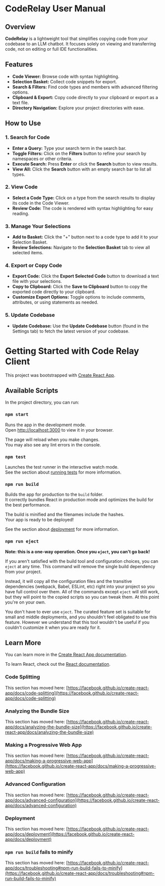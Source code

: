 # CodeRelay User Manual

## Overview
**CodeRelay** is a lightweight tool that simplifies copying code from your codebase to an LLM chatbot. It focuses solely on viewing and transferring code, not on editing or full IDE functionalities.

## Features
- **Code Viewer:** Browse code with syntax highlighting.
- **Selection Basket:** Collect code snippets for export.
- **Search & Filters:** Find code types and members with advanced filtering options.
- **Clipboard & Export:** Copy code directly to your clipboard or export as a text file.
- **Directory Navigation:** Explore your project directories with ease.

## How to Use

### 1. Search for Code
- **Enter a Query:** Type your search term in the search bar.
- **Toggle Filters:** Click on the **Filters** button to refine your search by namespaces or other criteria.
- **Execute Search:** Press **Enter** or click the **Search** button to view results.
- **View All:** Click the **Search** button with an empty search bar to list all types.


### 2. View Code
- **Select a Code Type:** Click on a type from the search results to display its code in the Code Viewer.
- **Review Code:** The code is rendered with syntax highlighting for easy reading.

### 3. Manage Your Selections
- **Add to Basket:** Click the "+" button next to a code type to add it to your Selection Basket.
- **Review Selections:** Navigate to the **Selection Basket** tab to view all selected items.

### 4. Export or Copy Code
- **Export Code:** Click the **Export Selected Code** button to download a text file with your selections.
- **Copy to Clipboard:** Click the **Save to Clipboard** button to copy the exported code directly to your clipboard.
- **Customize Export Options:** Toggle options to include comments, attributes, or using statements as needed.

### 5. Update Codebase
- **Update Codebase:** Use the **Update Codebase** button (found in the Settings tab) to fetch the latest version of your codebase.


# Getting Started with Code Relay Client

This project was bootstrapped with [Create React App](https://github.com/facebook/create-react-app).

## Available Scripts

In the project directory, you can run:

### `npm start`

Runs the app in the development mode.\
Open [http://localhost:3000](http://localhost:3000) to view it in your browser.

The page will reload when you make changes.\
You may also see any lint errors in the console.

### `npm test`

Launches the test runner in the interactive watch mode.\
See the section about [running tests](https://facebook.github.io/create-react-app/docs/running-tests) for more information.

### `npm run build`

Builds the app for production to the `build` folder.\
It correctly bundles React in production mode and optimizes the build for the best performance.

The build is minified and the filenames include the hashes.\
Your app is ready to be deployed!

See the section about [deployment](https://facebook.github.io/create-react-app/docs/deployment) for more information.

### `npm run eject`

**Note: this is a one-way operation. Once you `eject`, you can't go back!**

If you aren't satisfied with the build tool and configuration choices, you can `eject` at any time. This command will remove the single build dependency from your project.

Instead, it will copy all the configuration files and the transitive dependencies (webpack, Babel, ESLint, etc) right into your project so you have full control over them. All of the commands except `eject` will still work, but they will point to the copied scripts so you can tweak them. At this point you're on your own.

You don't have to ever use `eject`. The curated feature set is suitable for small and middle deployments, and you shouldn't feel obligated to use this feature. However we understand that this tool wouldn't be useful if you couldn't customize it when you are ready for it.

## Learn More

You can learn more in the [Create React App documentation](https://facebook.github.io/create-react-app/docs/getting-started).

To learn React, check out the [React documentation](https://reactjs.org/).

### Code Splitting

This section has moved here: [https://facebook.github.io/create-react-app/docs/code-splitting](https://facebook.github.io/create-react-app/docs/code-splitting)

### Analyzing the Bundle Size

This section has moved here: [https://facebook.github.io/create-react-app/docs/analyzing-the-bundle-size](https://facebook.github.io/create-react-app/docs/analyzing-the-bundle-size)

### Making a Progressive Web App

This section has moved here: [https://facebook.github.io/create-react-app/docs/making-a-progressive-web-app](https://facebook.github.io/create-react-app/docs/making-a-progressive-web-app)

### Advanced Configuration

This section has moved here: [https://facebook.github.io/create-react-app/docs/advanced-configuration](https://facebook.github.io/create-react-app/docs/advanced-configuration)

### Deployment

This section has moved here: [https://facebook.github.io/create-react-app/docs/deployment](https://facebook.github.io/create-react-app/docs/deployment)

### `npm run build` fails to minify

This section has moved here: [https://facebook.github.io/create-react-app/docs/troubleshooting#npm-run-build-fails-to-minify](https://facebook.github.io/create-react-app/docs/troubleshooting#npm-run-build-fails-to-minify)
